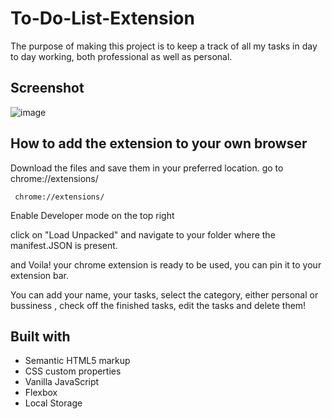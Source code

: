 # To-Do-List-Extension

 The purpose of making this project is to keep a track of all my tasks in day to day working, both professional as well as personal.


## Screenshot

![image](https://user-images.githubusercontent.com/88542309/172653624-0c0c4d6e-f507-4bf5-af68-7d4618b0fed8.png)


## How to add the extension to your own browser

Download the files and save them in your preferred location. go to chrome://extensions/

     chrome://extensions/

Enable Developer mode on the top right



click on "Load Unpacked" and navigate to your folder where the manifest.JSON is present.

and Voila! your chrome extension is ready to be used, you can pin it to your extension bar.

You can add your name, your tasks, select the category, either personal or bussiness , check off the finished tasks, edit the tasks and delete them!

## Built with

 - Semantic HTML5 markup
 - CSS custom properties
 - Vanilla JavaScript
 - Flexbox
 - Local Storage
 

